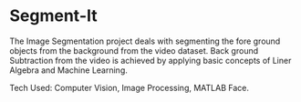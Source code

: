 # Segment-It
The Image Segmentation project deals with segmenting the fore ground objects from the background from the video dataset. Back ground Subtraction from the video is achieved by applying basic concepts of Liner Algebra and Machine Learning. 

Tech Used: Computer Vision, Image Processing, MATLAB Face.
